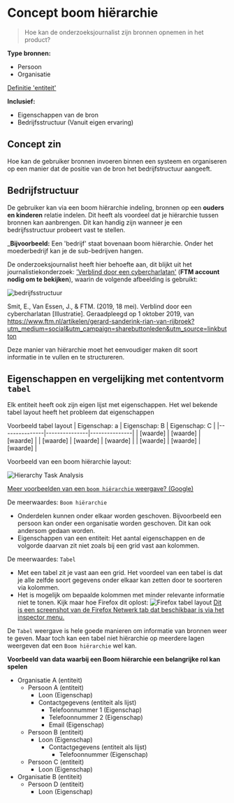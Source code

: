 # Concept boom hiërarchie

> Hoe kan de onderzoeksjournalist zijn bronnen opnemen in het product?


__Type bronnen:__

* Persoon
* Organisatie

[Definitie 'entiteit'](https://www.vandale.nl/gratis-woordenboek/nederlands/betekenis/entiteit)

__Inclusief:__
* Eigenschappen van de bron
* Bedrijfsstructuur (Vanuit eigen ervaring)


## Concept zin

Hoe kan de gebruiker bronnen invoeren binnen een systeem en organiseren op een manier dat de positie van de bron het bedrijfstructuur aangeeft.

## Bedrijfstructuur

De gebruiker kan via een boom hiërarchie indeling, bronnen op een __ouders en kinderen__ relatie indelen. Dit heeft als voordeel dat je hiërarchie tussen bronnen kan aanbrengen. Dit kan handig zijn wanneer je een bedrijfsstructuur probeert vast te stellen.



___Bijvoorbeeld:__ Een 'bedrijf' staat bovenaan boom hiërarchie. Onder het moederbedrijf kan je de sub-bedrijven hangen. 

De onderzoeksjournalist heeft hier behoefte aan, dit blijkt uit het journalistiekonderzoek: ['Verblind door een cybercharlatan'](https://www.ftm.nl/artikelen/gerard-sanderink-rian-van-rijbroek?utm_medium=social&utm_campaign=sharebuttonleden&utm_source=linkbutton) (__FTM account nodig om te bekijken__), waarin de volgende afbeelding is gebruikt:

![bedrijfsstructuur](content/bedrijfsstructuur.png)

Smit, E., Van Essen, J., & FTM. (2019, 18 mei). Verblind door een cybercharlatan [Illustratie]. Geraadpleegd op 1 oktober 2019, van https://www.ftm.nl/artikelen/gerard-sanderink-rian-van-rijbroek?utm_medium=social&utm_campaign=sharebuttonleden&utm_source=linkbutton


Deze manier van hiërarchie moet het eenvoudiger maken dit soort informatie in te vullen en te structureren.


## Eigenschappen en vergelijking met contentvorm `tabel`

Elk entiteit heeft ook zijn eigen lijst met eigenschappen. Het wel bekende tabel layout heeft het probleem dat eigenschappen


Voorbeeld tabel layout
| Eigenschap: a | Eigenschap: B | Eigenschap: C |
|---------------|---------------|---------------|
| [waarde]      | [waarde]      | [waarde]      |
| [waarde]      | [waarde]      | [waarde]      |
| [waarde]      | [waarde]      | [waarde]      |



Voorbeeld van een boom hiërarchie layout:

![Hierarchy Task Analysis](content/hta.png)



[Meer voorbeelden van een `boom hiërarchie` weergave? (Google)](https://www.google.com/search?client=firefox-b-d&channel=trow&biw=2332&bih=1397&tbm=isch&sa=1&ei=CPIIXZb-GYaRmwXg6ZXwCQ&q=boom+hi%C3%ABrarchie+data&oq=boom+hi%C3%ABrarchie+data&gs_l=img.3...6287.6287..6648...0.0..0.42.42.1......0....2j1..gws-wiz-img.Iv0y6k-_MpY)


De meerwaardes: `Boom hiërarchie`
* Onderdelen kunnen onder elkaar worden geschoven. Bijvoorbeeld een persoon kan onder een organisatie worden geschoven. Dit kan ook andersom gedaan worden.
* Eigenschappen van een entiteit: Het aantal eigenschappen en de volgorde daarvan zit niet zoals bij een grid vast aan kolommen.

De meerwaardes: `Tabel`
* Met een tabel zit je vast aan een grid. Het voordeel van een tabel is dat je alle zelfde soort gegevens onder elkaar kan zetten door te soorteren via kolommen.
* Het is mogelijk om bepaalde kolommen met minder relevante informatie niet te tonen. Kijk maar hoe Firefox dit oplost: 
![Firefox tabel layout](content/firefox-tabel-layout.png)
[Dit is een screenshot van de Firefox Netwerk tab dat beschikbaar is via het inspector menu.](https://developer.mozilla.org/en-US/docs/Tools/Network_Monitor)


De `Tabel` weergave is hele goede manieren om informatie van bronnen weer te geven. Maar toch kan een tabel niet hiërarchie op meerdere lagen weergeven dat een `Boom hiërarchie` wel kan.

**Voorbeeld van data waarbij een Boom hiërarchie een belangrijke rol kan spelen**
* Organisatie A (entiteit)
  * Persoon A (entiteit)
    * Loon (Eigenschap)
    * Contactgegevens (entiteit als lijst)
      * Telefoonnummer 1 (Eigenschap)
      * Telefoonnummer 2 (Eigenschap)
      * Email (Eigenschap)
  * Persoon B (entiteit)
    * Loon (Eigenschap)
      * Contactgegevens (entiteit als lijst)
        * Telefoonnummer (Eigenschap)
  * Persoon C (entiteit)
    * Loon (Eigenschap)
* Organisatie B (entiteit)
  * Persoon D (entiteit)
    * Loon (Eigenschap)